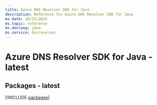 ```yaml
---
title: Azure DNS Resolver SDK for Java
description: Reference for Azure DNS Resolver SDK for Java
ms.date: 10/15/2025
ms.topic: reference
ms.devlang: java
ms.service: dnsresolver
---
```

# Azure DNS Resolver SDK for Java - latest
## Packages - latest
[!INCLUDE [packages](dns-resolver-index.md)]